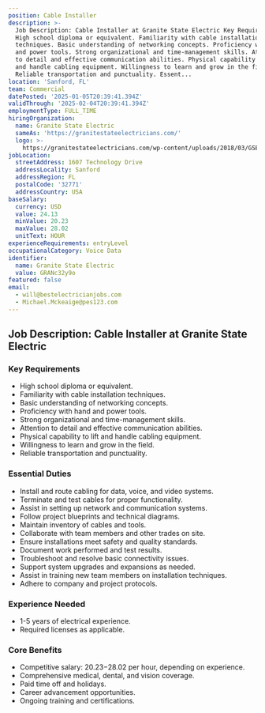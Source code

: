 ```yaml
---
position: Cable Installer
description: >-
  Job Description: Cable Installer at Granite State Electric Key Requirements
  High school diploma or equivalent. Familiarity with cable installation
  techniques. Basic understanding of networking concepts. Proficiency with hand
  and power tools. Strong organizational and time-management skills. Attention
  to detail and effective communication abilities. Physical capability to lift
  and handle cabling equipment. Willingness to learn and grow in the field.
  Reliable transportation and punctuality. Essent...
location: 'Sanford, FL'
team: Commercial
datePosted: '2025-01-05T20:39:41.394Z'
validThrough: '2025-02-04T20:39:41.394Z'
employmentType: FULL_TIME
hiringOrganization:
  name: Granite State Electric
  sameAs: 'https://granitestateelectricians.com/'
  logo: >-
    https://granitestateelectricians.com/wp-content/uploads/2018/03/GSE-2c-Logo-4.jpg
jobLocation:
  streetAddress: 1607 Technology Drive
  addressLocality: Sanford
  addressRegion: FL
  postalCode: '32771'
  addressCountry: USA
baseSalary:
  currency: USD
  value: 24.13
  minValue: 20.23
  maxValue: 28.02
  unitText: HOUR
experienceRequirements: entryLevel
occupationalCategory: Voice Data
identifier:
  name: Granite State Electric
  value: GRANc32y9o
featured: false
email:
  - will@bestelectricianjobs.com
  - Michael.Mckeaige@pes123.com
---
```




## Job Description: Cable Installer at Granite State Electric

### Key Requirements
- High school diploma or equivalent.
- Familiarity with cable installation techniques.
- Basic understanding of networking concepts.
- Proficiency with hand and power tools.
- Strong organizational and time-management skills.
- Attention to detail and effective communication abilities.
- Physical capability to lift and handle cabling equipment.
- Willingness to learn and grow in the field.
- Reliable transportation and punctuality.

### Essential Duties
- Install and route cabling for data, voice, and video systems.
- Terminate and test cables for proper functionality.
- Assist in setting up network and communication systems.
- Follow project blueprints and technical diagrams.
- Maintain inventory of cables and tools.
- Collaborate with team members and other trades on site.
- Ensure installations meet safety and quality standards.
- Document work performed and test results.
- Troubleshoot and resolve basic connectivity issues.
- Support system upgrades and expansions as needed.
- Assist in training new team members on installation techniques.
- Adhere to company and project protocols.

### Experience Needed
- 1-5 years of electrical experience.
- Required licenses as applicable.

### Core Benefits
- Competitive salary: $20.23-$28.02 per hour, depending on experience.
- Comprehensive medical, dental, and vision coverage.
- Paid time off and holidays.
- Career advancement opportunities.
- Ongoing training and certifications.
